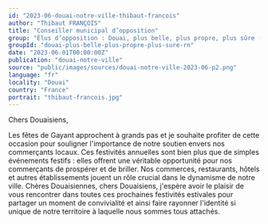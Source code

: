 ```yaml
---
id: "2023-06-douai-notre-ville-thibaut-francois"
author: "Thibaut FRANÇOIS"
title: "Conseiller municipal d’opposition"
group: "Élus d’opposition : Douai, plus belle, plus propre, plus sûre (Rassemblement National)"
groupId: "douai-plus-belle-plus-propre-plus-sure-rn"
date: "2023-06-01T00:00:00Z"
publication: "douai-notre-ville"
source: "public/images/sources/douai-notre-ville-2023-06-p2.png"
language: "fr"
locality: "Douai"
country: "France"
portrait: "thibaut-francois.jpg"
---
```


Chers Douaisiens,

Les fêtes de Gayant approchent à grands pas et je souhaite profiter de cette occasion pour souligner l'importance de notre soutien envers nos commerçants locaux. Ces festivités annuelles sont bien plus que de simples événements festifs : elles offrent une véritable opportunité pour nos commerçants de prospérer et de briller. Nos commerces, restaurants, hôtels et autres établissements jouent un rôle crucial dans le dynamisme de notre ville. Chères Douaisiennes, chers Douaisiens, j'espère avoir le plaisir de vous rencontrer dans toutes ces prochaines festivités estivales pour partager un moment de convivialité et ainsi faire rayonner l'identité si unique de notre territoire à laquelle nous sommes tous attachés.
